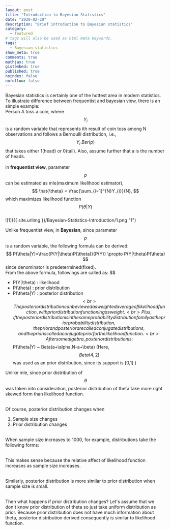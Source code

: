 ```yaml
---
layout: post
title: "Introduction to Bayesian Statistics"
date: "2020-02-20"
description: "Brief introduction to Bayesian statistics"
category: 
  - featured
# tags will also be used as html meta keywords.
tags:
  - Bayesian_statistics
show_meta: true
comments: true
mathjax: true
gistembed: true
published: true
noindex: false
nofollow: false
---
```


Bayesian statistics is certainly one of the hottest area in modern statistics. 
<br>To illustrate difference between frequentist and bayesian view, there is an simple example: 
<br>Person A toss a coin, where
$$
  Y_{i}
$$
is a random variable that represents ith result of coin toss among N observations and follows a Bernoulli distribution, i.e.,
$$
  Y_{i} ~ Ber(p)
$$
that takes either 1(head) or 0(tail). Also, assume further that a is the number of heads.  
<br>in **frequentist view**, parameter 
$$
  p
$$
can be estimated as mle(maximum likelihood estimator), 
$$
  \hat{\theta} = \frac{\sum_{i=1}^{N}Y_{i}}{N},
$$
which maximizes likelihood function
$$
  P(\theta|Y)
$$
<br>
![1]({{ site.urlimg }}/Bayesian-Statistics-Introduction/1.png "1")

Unlike frequentist view, in **Bayesian**, since parameter
$$
  p
$$
is a random variable, the following formula can be derived:
<br>
$$
  P(\theta|Y)=\frac{P(Y|\theta)P(\theta)}{P(Y)} \propto P(Y|\theta)P(\theta)
$$
since denominator is predetermined(fixed).
<br>
  From the above formula, followings are called as:
$$
  - P(Y|\theta) : likelihood
  - P(\theta) : prior distribution
  - P(\theta|Y) : posterior distribution
$$
<br>The posterior distribution can be viewed as weighted average of likelihood function, with prior distribution functioning as weight.
<br>Plus, if the posterior distribution is in the same probability distribution family as the prior probability distribution, 
the prior and posterior are called conjugate distributions, and the prior is called a conjugate prior for the likelihood function. 
<br>After some algebra, posterior distribution is:
$$
  P(\theta|Y) ~ Beta(a+\alpha,N-a+\beta) 
(Here, 
$$
  Beta(4,2) 
$$
was used as an prior distribution, since its support is [0,1].)

Unlike mle, since prior distribution of 
$$
  \theta
$$
was taken into consideration, posterior distribution of theta take more right skewed form than likelihood function.

<br>Of course, posterior distribution changes when 
1. Sample size changes
2. Prior distribution changes

<br>When sample size increases to 1000, for example, distributions take the following forms: 

<br>This makes sense because the relative affect of likelihood function increases as sample size increases. 

<br>Similarly, posterior distribution is more similar to prior distribution when sample size is small.

<br>Then what happens if prior distribution changes? Let's assume that we don't know prior distribution of theta so just take uniform distribution as prior.
Because prior distribution does not have much information about theta, posterior distribution derived consequently is similar to likelihood function.
